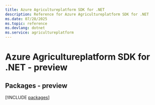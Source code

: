 ```yaml
---
title: Azure Agricultureplatform SDK for .NET
description: Reference for Azure Agricultureplatform SDK for .NET
ms.date: 07/28/2025
ms.topic: reference
ms.devlang: dotnet
ms.service: agricultureplatform
---
```

# Azure Agricultureplatform SDK for .NET - preview
## Packages - preview
[!INCLUDE [packages](agricultureplatform-index.md)]